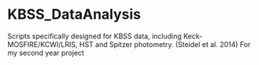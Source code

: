 # KBSS_DataAnalysis
Scripts specifically designed for KBSS data, including Keck-MOSFIRE/KCWI/LRIS, HST and Spitzer photometry. (Steidel et al. 2014) 
For my second year project
